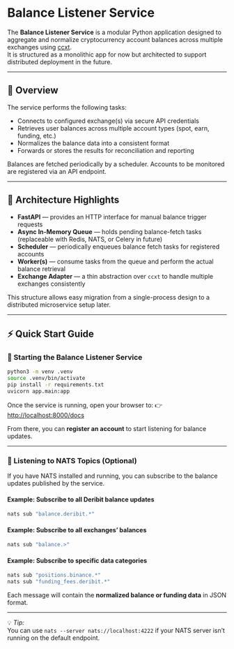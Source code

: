 # Balance Listener Service

The **Balance Listener Service** is a modular Python application designed to aggregate and normalize cryptocurrency account balances across multiple exchanges using [ccxt](https://github.com/ccxt/ccxt).  
It is structured as a monolithic app for now but architected to support distributed deployment in the future.

---

## 🚀 Overview

The service performs the following tasks:

- Connects to configured exchange(s) via secure API credentials  
- Retrieves user balances across multiple account types (spot, earn, funding, etc.)  
- Normalizes the balance data into a consistent format  
- Forwards or stores the results for reconciliation and reporting

Balances are fetched periodically by a scheduler. Accounts to be monitored are registered via an API endpoint.

---

## 🧩 Architecture Highlights

- **FastAPI** — provides an HTTP interface for manual balance trigger requests  
- **Async In-Memory Queue** — holds pending balance-fetch tasks (replaceable with Redis, NATS, or Celery in future)  
- **Scheduler** — periodically enqueues balance fetch tasks for registered accounts  
- **Worker(s)** — consume tasks from the queue and perform the actual balance retrieval  
- **Exchange Adapter** — a thin abstraction over `ccxt` to handle multiple exchanges consistently

This structure allows easy migration from a single-process design to a distributed microservice setup later.

---

## ⚡ Quick Start Guide

### 🚀 Starting the Balance Listener Service

```bash
python3 -m venv .venv
source .venv/bin/activate
pip install -r requirements.txt
uvicorn app.main:app
```

Once the service is running, open your browser to:
👉 [http://localhost:8000/docs](http://localhost:8000/docs)

From there, you can **register an account** to start listening for balance updates.

---

### 📡 Listening to NATS Topics (Optional)

If you have NATS installed and running, you can subscribe to the balance updates published by the service.

#### Example: Subscribe to all Deribit balance updates
```bash
nats sub "balance.deribit.*"
```

#### Example: Subscribe to all exchanges’ balances
```bash
nats sub "balance.>"
```

#### Example: Subscribe to specific data categories
```bash
nats sub "positions.binance.*"
nats sub "funding_fees.deribit.*"
```

Each message will contain the **normalized balance or funding data** in JSON format.

---

💡 *Tip:*  
You can use `nats --server nats://localhost:4222` if your NATS server isn’t running on the default endpoint.

